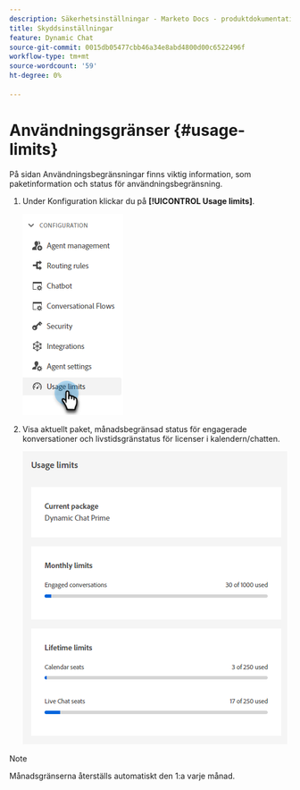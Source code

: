 ```yaml
---
description: Säkerhetsinställningar - Marketo Docs - produktdokumentation
title: Skyddsinställningar
feature: Dynamic Chat
source-git-commit: 0015db05477cbb46a34e8abd4800d00c6522496f
workflow-type: tm+mt
source-wordcount: '59'
ht-degree: 0%

---
```


# Användningsgränser {#usage-limits}

På sidan Användningsbegränsningar finns viktig information, som paketinformation och status för användningsbegränsning.

1. Under Konfiguration klickar du på **[!UICONTROL Usage limits]**.

   ![](assets/usage-limits-1.png)

1. Visa aktuellt paket, månadsbegränsad status för engagerade konversationer och livstidsgränstatus för licenser i kalendern/chatten.

   ![](assets/usage-limits-2.png)

>[!NOTE]
>
>Månadsgränserna återställs automatiskt den 1:a varje månad.
